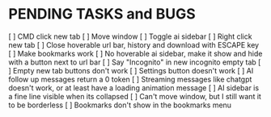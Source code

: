 # PENDING TASKS and BUGS

[ ] CMD click new tab
[ ] Move window
[ ] Toggle ai sidebar
[ ] Right click new tab
[ ] Close hoverable url bar, history and download with ESCAPE key
[ ] Make bookmarks work
[ ] No hoverable ai sidebar, make it show and hide with a button next to url bar
[ ] Say "Incognito" in new incognito empty tab
[ ] Empty new tab buttons don't work
[ ] Settings button doesn't work
[ ] AI follow up messages return a 0 token
[ ] Streaming messages like chatgpt doesn't work, or at least have a loading animation message
[ ] AI sidebar is a fine line visible when its collapsed
[ ] Can't move window, but I still want it to be borderless
[ ] Bookmarks don't show in the bookmarks menu
